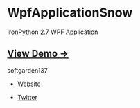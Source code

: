 WpfApplicationSnow
==================

IronPython 2.7 WPF Application

## [View Demo &rarr;](http://softgarden137.github.io/samples/snow)

softgarden137

- [Website](http://blog.goo.ne.jp/softgarden137)

- [Twitter](http://twitter.com/FutureWidgetLab)

